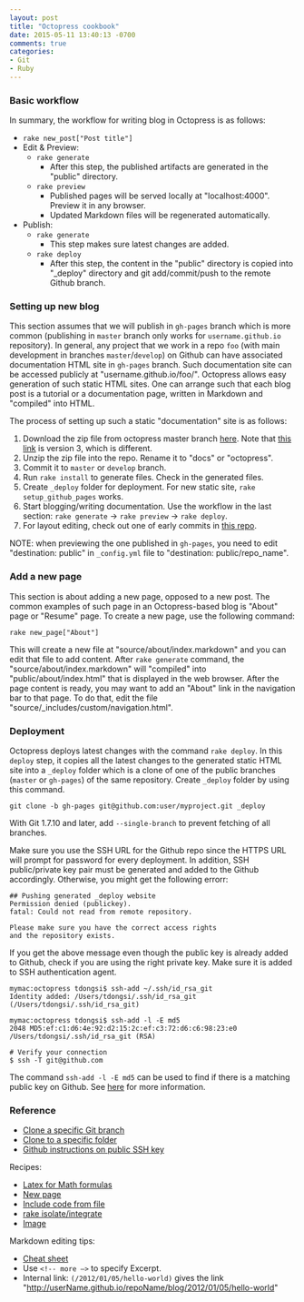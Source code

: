 ```yaml
---
layout: post
title: "Octopress cookbook"
date: 2015-05-11 13:40:13 -0700
comments: true
categories: 
- Git
- Ruby
---
```


### Basic workflow

In summary, the workflow for writing blog in Octopress is as follows:

* `rake new_post["Post title"]`
* Edit & Preview:
  * `rake generate`
    * After this step, the published artifacts are generated in the "public" directory.
  * `rake preview`
    * Published pages will be served locally at "localhost:4000". Preview it in any browser.
    * Updated Markdown files will be regenerated automatically.
* Publish:
  * `rake generate`
    * This step makes sure latest changes are added.
  * `rake deploy`
    * After this step, the content in the "public" directory is copied into "_deploy" directory and git add/commit/push to the remote Github branch.

### Setting up new blog

This section assumes that we will publish in `gh-pages` branch which is more common (publishing in `master` branch only works for `username.github.io` repository).
In general, any project that we work in a repo `foo` (with main development in branches `master`/`develop`) on Github can have associated documentation HTML site in `gh-pages` branch.
Such documentation site can be accessed publicly at "username.github.io/foo/".
Octopress allows easy generation of such static HTML sites.
One can arrange such that each blog post is a tutorial or a documentation page, written in Markdown and "compiled" into HTML.

The process of setting up such a static "documentation" site is as follows:

1. Download the zip file from octopress master branch [here](https://github.com/imathis/octopress). Note that [this link](https://github.com/octopress/octopress) is version 3, which is different.
1. Unzip the zip file into the repo. Rename it to "docs" or "octopress".
1. Commit it to `master` or `develop` branch.
1. Run `rake install` to generate files. Check in the generated files.
1. Create `_deploy` folder for deployment. For new static site, `rake setup_github_pages` works.
1. Start blogging/writing documentation. Use the workflow in the last section: `rake generate` -> `rake preview` -> `rake deploy`.
1. For layout editing, check out one of early commits in [this repo](https://github.com/tdongsi/javascript).

NOTE: when previewing the one published in `gh-pages`, you need to edit "destination: public" in `_config.yml` file to "destination: public/repo_name".

### Add a new page

This section is about adding a new page, opposed to a new post.
The common examples of such page in an Octopress-based blog is "About" page or "Resume" page.
To create a new page, use the following command:

```
rake new_page["About"]
```

This will create a new file at "source/about/index.markdown" and you can edit that file to add content.
After `rake generate` command, the "source/about/index.markdown" will "compiled" into "public/about/index.html" that is displayed in the web browser.
After the page content is ready, you may want to add an "About" link in the navigation bar to that page. 
To do that, edit the file "source/_includes/custom/navigation.html".

### Deployment

Octopress deploys latest changes with the command `rake deploy`. 
In this `deploy` step, it copies all the latest changes to the generated static HTML site into a `_deploy` folder which is a clone of one of the public branches (`master` or `gh-pages`) of the same repository.
Create `_deploy` folder by using this command.

``` plain Creating _deploy folder for an on-going blog
git clone -b gh-pages git@github.com:user/myproject.git _deploy
```

With Git 1.7.10 and later, add `--single-branch` to prevent fetching of all branches.

Make sure you use the SSH URL for the Github repo since the HTTPS URL will prompt for password for every deployment.
In addition, SSH public/private key pair must be generated and added to the Github accordingly. 
Otherwise, you might get the following errorr:

``` plain Common public key error
## Pushing generated _deploy website
Permission denied (publickey).
fatal: Could not read from remote repository.

Please make sure you have the correct access rights
and the repository exists.
```

If you get the above message even though the public key is already added to Github, check if you are using the right private key.
Make sure it is added to SSH authentication agent.

``` plain Adding SSH identity file
mymac:octopress tdongsi$ ssh-add ~/.ssh/id_rsa_git
Identity added: /Users/tdongsi/.ssh/id_rsa_git (/Users/tdongsi/.ssh/id_rsa_git)

mymac:octopress tdongsi$ ssh-add -l -E md5
2048 MD5:ef:c1:d6:4e:92:d2:15:2c:ef:c3:72:d6:c6:98:23:e0 /Users/tdongsi/.ssh/id_rsa_git (RSA)

# Verify your connection
$ ssh -T git@github.com
```

The command `ssh-add -l -E md5` can be used to find if there is a matching public key on Github.
See [here](https://help.github.com/articles/error-permission-denied-publickey/) for more information.

### Reference

* [Clone a specific Git branch](http://stackoverflow.com/questions/1911109/how-to-clone-a-specific-git-branch)
* [Clone to a specific folder](http://stackoverflow.com/questions/651038/how-do-you-clone-a-git-repository-into-a-specific-folder)
* [Github instructions on public SSH key](https://help.github.com/articles/error-permission-denied-publickey/)

Recipes:

* [Latex for Math formulas](http://blog.zhengdong.me/2012/12/19/latex-math-in-octopress/)
* [New page](http://gangmax.me/blog/2012/05/04/add-about-page-in-octopress/)
* [Include code from file](http://octopress.org/docs/plugins/include-code/)
* [rake isolate/integrate](https://blog.pixelingene.com/2011/09/tips-for-speeding-up-octopress-site-generation/)
* [Image](http://octopress.org/docs/plugins/image-tag/)

Markdown editing tips:

* [Cheat sheet](https://github.com/adam-p/markdown-here/wiki/Markdown-Cheatsheet)
* Use  `<!-- more —>` to specify Excerpt.
* Internal link: `(/2012/01/05/hello-world)` gives the link "http://userName.github.io/repoName/blog/2012/01/05/hello-world"
